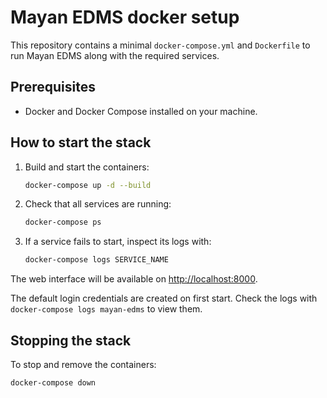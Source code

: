 # Mayan EDMS docker setup

This repository contains a minimal `docker-compose.yml` and `Dockerfile` to run Mayan EDMS along with the required services.

## Prerequisites

* Docker and Docker Compose installed on your machine.

## How to start the stack

1. Build and start the containers:

   ```sh
   docker-compose up -d --build
   ```

2. Check that all services are running:

   ```sh
   docker-compose ps
   ```

3. If a service fails to start, inspect its logs with:

   ```sh
   docker-compose logs SERVICE_NAME
   ```

The web interface will be available on [http://localhost:8000](http://localhost:8000).

The default login credentials are created on first start. Check the logs with `docker-compose logs mayan-edms` to view them.

## Stopping the stack

To stop and remove the containers:

```sh
docker-compose down
```
